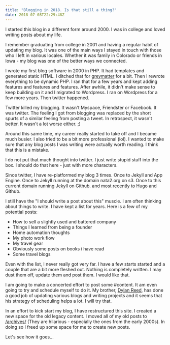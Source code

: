 ```yaml
---
title: "Blogging in 2018. Is that still a thing?"
date: 2018-07-08T22:29:48Z
---
```


I started this blog in a different form around 2000.  I was in college and loved writing posts about my life. 

I remember graduating from college in 2001 and having a regular habit of updating my blog. It was one of the main ways I stayed in touch with those who I left in various locales. Whether it was family in Colorado or friends in Iowa - my blog was one of the better ways we connected. 

I wrote my first blog software in 2000 in PHP. It had templates and generated static HTML. I ditched that for [greymatter](https://en.wikipedia.org/wiki/Greymatter_(software)) for a bit. Then I rewrote everything to be dynamic PHP. I ran that for a few years and kept adding features and features and features. After awhile, it didn't make sense to keep building on it and I migrated to Wordpress. I ran on Wordpress for a few more years. Then twitter happened.

Twitter killed my blogging. It wasn't Myspace, Friendster or Facebook. It was twitter. The feeling I got from blogging was replaced by the short spurts of a similar feeling from posting a tweet. In retrospect, it wasn't better. It wasn't a lot worse either. ;)

Around this same time, my career really started to take off and I became much busier. I also tried to be a bit more professional (lol). I wanted to make sure that any blog posts I was writing were actually worth reading. I think that this is a mistake. 

I do not put that much thought into twitter. I just write stupid stuff into the box. I should do that here - just with more characters.  

Since twitter, I have re-platformed my blog 3 times. Once to Jekyll and App Engine. Once to Jekyll running at the domain nata2.org on s3. Once to this current domain running Jekyll on Github. and most recently to Hugo and Github.

I still have the "I should write a post about this" muscle. I am often thinking about things to write. I have kept a list for years. Here is a few of my potential posts:

- How to sell a slightly used and battered company
- Things I learned from being a founder
- Home automation thoughts
- My photo work flow
- My travel gear
- Obviously some posts on books i have read
- Some travel blogs

Even with the list, I never really got very far. I have a few starts started and a couple that are a bit more fleshed out. Nothing is completely written. I may dust them off, update them and post them. I would like that. 

I am going to make a concerted effort to post some #content. It am even going to try and schedule myself to do it. My brother, [Dylan Reed](http://dylanreed.com), has done a good job of updating various blogs and writing projects and it seems that his strategy of scheduling helps a lot. I will try that. 

In an effort to kick start my blog, I have restructured this site. I created a new space for the old legacy content. I moved all of my old posts to [/archives/](/archives/) (They are hilarious - especially the ones from the early 2000s). In doing so I freed up some space for me to create new posts. 

Let's see how it goes...
